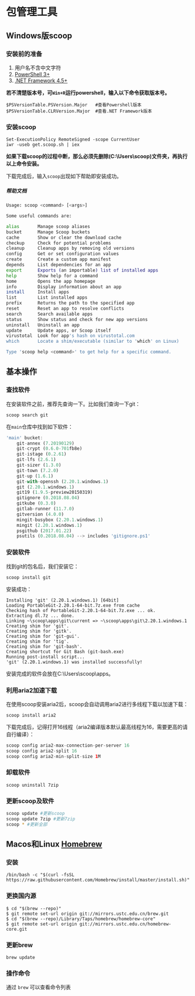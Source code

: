 # 包管理工具

## Windows版scoop
### 安装前的准备
1. 用户名不含中文字符
2. [PowerShell 3+](https://www.microsoft.com/en-us/download/details.aspx?id=34595)
3. [.NET Framework 4.5+](https://dotnet.microsoft.com/download)

**若不清楚版本号，可`Win+R`运行powershell，输入以下命令获取版本号。**
```
$PSVersionTable.PSVersion.Major   #查看Powershell版本
$PSVersionTable.CLRVersion.Major  #查看.NET Framework版本
```
### 安装scoop
```shell
Set-ExecutionPolicy RemoteSigned -scope CurrentUser
iwr -useb get.scoop.sh | iex
```

**如果下载scoop的过程中断，那么必须先删除(C:\Users\scoop)文件夹，再执行以上命令安装。**

下载完成后，输入`scoop`出现如下帮助即安装成功。

##### 帮助文档



```bash
Usage: scoop <command> [<args>]

Some useful commands are:

alias       Manage scoop aliases
bucket      Manage Scoop buckets
cache       Show or clear the download cache
checkup     Check for potential problems
cleanup     Cleanup apps by removing old versions
config      Get or set configuration values
create      Create a custom app manifest
depends     List dependencies for an app
export      Exports (an importable) list of installed apps
help        Show help for a command
home        Opens the app homepage
info        Display information about an app
install     Install apps
list        List installed apps
prefix      Returns the path to the specified app
reset       Reset an app to resolve conflicts
search      Search available apps
status      Show status and check for new app versions
uninstall   Uninstall an app
update      Update apps, or Scoop itself
virustotal  Look for app's hash on virustotal.com
which       Locate a shim/executable (similar to 'which' on Linux)

Type 'scoop help <command>' to get help for a specific command.
```

## 基本操作

### 查找软件

在安装软件之前，推荐先查询一下。比如我们查询一下git：



```undefined
scoop search git
```

在`main`仓库中找到如下软件：



```dart
'main' bucket:
    git-annex (7.20190129)
    git-crypt (0.6.0-701fb8e)
    git-istage (0.2.61)
    git-lfs (2.6.1)
    git-sizer (1.3.0)
    git-town (7.2.0)
    git-up (1.6.1)
    git-with-openssh (2.20.1.windows.1)
    git (2.20.1.windows.1)
    git19 (1.9.5-preview20150319)
    gitignore (0.2018.08.04)
    gitkube (0.3.0)
    gitlab-runner (11.7.0)
    gitversion (4.0.0)
    mingit-busybox (2.20.1.windows.1)
    mingit (2.20.1.windows.1)
    psgithub (2017.01.22)
    psutils (0.2018.08.04) --> includes 'gitignore.ps1'
```

### 安装软件

找到git的包名后，我们安装它：



```undefined
scoop install git
```

安装成功：



```source-powershell
Installing 'git' (2.20.1.windows.1) [64bit]
Loading PortableGit-2.20.1-64-bit.7z.exe from cache
Checking hash of PortableGit-2.20.1-64-bit.7z.exe ... ok.
Extracting dl.7z ... done.
Linking ~\scoop\apps\git\current => ~\scoop\apps\git\2.20.1.windows.1
Creating shim for 'git'.
Creating shim for 'gitk'.
Creating shim for 'git-gui'.
Creating shim for 'tig'.
Creating shim for 'git-bash'.
Creating shortcut for Git Bash (git-bash.exe)
Running post-install script...
'git' (2.20.1.windows.1) was installed successfully!
```

安装完成的软件会放在C:\Users<user>\scoop\apps。

### 利用aria2加速下载

在使用scoop安装aria2后，scoop会自动调用aria2进行多线程下载以加速下载：



```source-powershell
scoop install aria2
```

下载完成后，记得打开16线程（aria2编译版本默认最高线程为16，需要更高的请自行编译）：



```swift
scoop config aria2-max-connection-per-server 16
scoop config aria2-split 16
scoop config aria2-min-split-size 1M
```

### 卸载软件



```undefined
scoop uninstall 7zip
```

### 更新scoop及软件



```bash
scoop update #更新scoop
scoop update 7zip #更新7zip
scoop * #更新全部
```
## Macos和Linux [Homebrew](https://brew.sh/)

### 安装
```shell
/bin/bash -c "$(curl -fsSL https://raw.githubusercontent.com/Homebrew/install/master/install.sh)"
```
### 更换国内源
```shell
$ cd "$(brew --repo)"
$ git remote set-url origin git://mirrors.ustc.edu.cn/brew.git
$ cd "$(brew --repo)/Library/Taps/homebrew/homebrew-core"
$ git remote set-url origin git://mirrors.ustc.edu.cn/homebrew-core.git
```
### 更新brew
```shell
brew update
```
### 操作命令

通过 `brew` 可以查看命令列表
